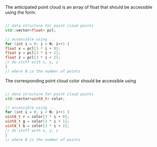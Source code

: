The anticipated point cloud is an array of float that should be accessible using
the form:

```cpp

// data structure for point cloud points
std::vector<float> pcl;

// accessible using ...
for (int i = 0; i < N; i++) {
float x = pcl[3 * i + 0];
float y = pcl[3 * i + 1];
float z = pcl[3 * i + 2];
// do stuff with x, y, z
}
// where N is the number of points
```

The corresponding point cloud color should be accessible using

```cpp

// data structure for point cloud points
std::vector<uint8_t> color;

// accessible using ...
for (int i = 0; i < N; i++) {
uint8_t r = color[3 * i + 0];
uint8_t g = color[3 * i + 1];
uint8_t b = color[3 * i + 2];
// do stuff with x, y, z
}
// where N is the number of points
```
